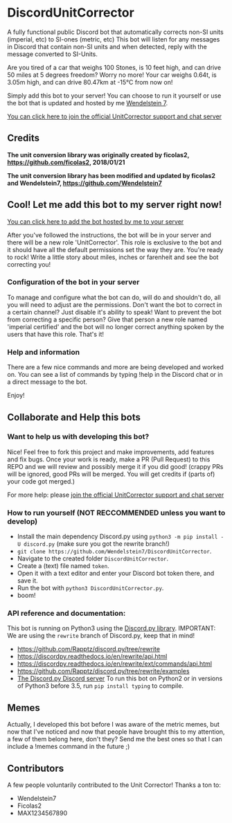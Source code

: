# DiscordUnitCorrector
A fully functional public Discord bot that automatically corrects non-SI units (imperial, etc) to SI-ones (metric, etc)
This bot will listen for any messages in Discord that contain non-SI units and when detected, reply with the message converted to SI-Units.

Are you tired of a car that weighs 100 Stones, is 10 feet high, and can drive 50 miles at 5 degrees freedom?
Worry no more! Your car weighs 0.64t, is 3.05m high, and can drive 80.47km at -15°C from now on!

Simply add this bot to your server! You can choose to run it yourself or use the bot that is updated and hosted by me [Wendelstein 7](https://github.com/Wendelstein7).

[You can click here to join the official UnitCorrector support and chat server](https://discord.gg/qzaVppN)

## Credits

**The unit conversion library was originally created by ficolas2, https://github.com/ficolas2, 2018/01/21**

**The unit conversion library has been modified and updated by ficolas2 and Wendelstein7, https://github.com/Wendelstein7**

## Cool! Let me add this bot to my server right now!

[You can click here to add the bot hosted by me to your server](https://discordapp.com/oauth2/authorize?client_id=405724335525855232&scope=bot&permissions=67619905)

After you've followed the instructions, the bot will be in your server and there will be a new role 'UnitCorrector'. This role is exclusive to the bot and it should have all the default permissions set the way they are.
You're ready to rock! Write a little story about miles, inches or farenheit and see the bot correcting you!

### Configuration of the bot in your server

To manage and configure what the bot can do, will do and shouldn't do, all you will need to adjust are the permissions.
Don't want the bot to correct in a certain channel? Just disable it's ability to speak!
Want to prevent the bot from correcting a specific person? Give that person a new role named 'imperial certified' and the bot will no longer correct anything spoken by the users that have this role.
That's it!

### Help and information

There are a few nice commands and more are being developed and worked on.
You can see a list of commands by typing !help in the Discord chat or in a direct message to the bot.

Enjoy!

## Collaborate and Help this bots

### Want to help us with developing this bot?

Nice! Feel free to fork this project and make improvements, add features and fix bugs. Once your work is ready, make a PR (Pull Request) to this REPO and we will review and possibly merge it if you did good!
(crappy PRs will be ignored, good PRs will be merged. You will get credits if (parts of) your code got merged.)

For more help: please [join the official UnitCorrector support and chat server](https://discord.gg/qzaVppN)

### How to run yourself (NOT RECCOMMENDED unless you want to develop)
* Install the main dependency Discord.py using `python3 -m pip install -U discord.py` (make sure you got the rewrite branch!)
* `git clone https://github.com/Wendelstein7/DiscordUnitCorrector`.
* Navigate to the created folder `DiscordUnitCorrector`.
* Create a (text) file named `token`.
* Open it with a text editor and enter your Discord bot token there, and save it.
* Run the bot with `python3 DiscordUnitCorrector.py`.
* boom!

### API reference and documentation:
This bot is running on Python3 using the [Discord.py library](https://github.com/Rapptz/discord.py/tree/rewrite).
IMPORTANT: We are using the `rewrite` branch of Discord.py, keep that in mind!
* https://github.com/Rapptz/discord.py/tree/rewrite
* https://discordpy.readthedocs.io/en/rewrite/api.html
* https://discordpy.readthedocs.io/en/rewrite/ext/commands/api.html
* https://github.com/Rapptz/discord.py/tree/rewrite/examples
* [The Discord.py Discord server](https://discordapp.com/invite/r3sSKJJ)
To run this bot on Python2 or in versions of Python3 before 3.5, run `pip install typing` to compile.


## Memes

Actually, I developed this bot before I was aware of the metric memes, but now that I've noticed and now that people have brought this to my attention, a few of them belong here, don't they? Send me the best ones so that I can include a !memes command in the future ;)

## Contributors
A few people voluntarily contributed to the Unit Corrector! Thanks a ton to:
* Wendelstein7
* Ficolas2
* MAX1234567890
